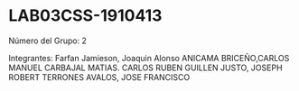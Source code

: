 # LAB03CSS-1910413

Número del Grupo: 2

Integrantes:
Farfan Jamieson, Joaquin Alonso
ANICAMA BRICEÑO,CARLOS MANUEL
CARBAJAL MATIAS. CARLOS RUBEN
GUILLEN JUSTO, JOSEPH ROBERT
TERRONES AVALOS, JOSE FRANCISCO
